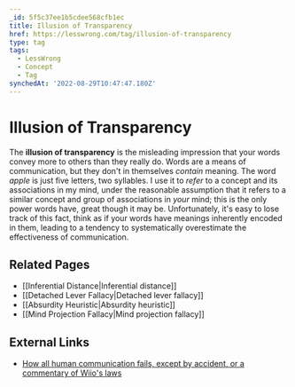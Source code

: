 ```yaml
---
_id: 5f5c37ee1b5cdee568cfb1ec
title: Illusion of Transparency
href: https://lesswrong.com/tag/illusion-of-transparency
type: tag
tags:
  - LessWrong
  - Concept
  - Tag
synchedAt: '2022-08-29T10:47:47.180Z'
---
```

# Illusion of Transparency

The **illusion of transparency** is the misleading impression that your words convey more to others than they really do. Words are a means of communication, but they don't in themselves *contain* meaning. The word *apple* is just five letters, two syllables. I use it to *refer* to a concept and its associations in my mind, under the reasonable assumption that it refers to a similar concept and group of associations in *your* mind; this is the only power words have, great though it may be. Unfortunately, it's easy to lose track of this fact, think as if your words have meanings inherently encoded in them, leading to a tendency to systematically overestimate the effectiveness of communication.

## Related Pages

*   [[Inferential Distance|Inferential distance]]
*   [[Detached Lever Fallacy|Detached lever fallacy]]
*   [[Absurdity Heuristic|Absurdity heuristic]]
*   [[Mind Projection Fallacy|Mind projection fallacy]]

## External Links

*   [How all human communication fails, except by accident, or a commentary of Wiio's laws](http://www.cs.tut.fi/~jkorpela/wiio.html)